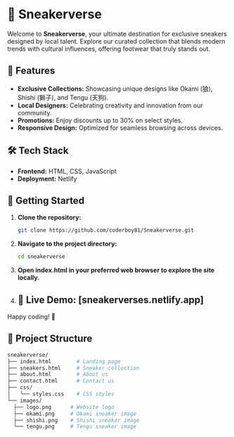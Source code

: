 # 👟 Sneakerverse

Welcome to **Sneakerverse**, your ultimate destination for exclusive sneakers designed by local talent. Explore our curated collection that blends modern trends with cultural influences, offering footwear that truly stands out.

## 🌟 Features

- **Exclusive Collections:** Showcasing unique designs like Okami (狼), Shishi (獅子), and Tengu (天狗).
- **Local Designers:** Celebrating creativity and innovation from our community.
- **Promotions:** Enjoy discounts up to 30% on select styles.
- **Responsive Design:** Optimized for seamless browsing across devices.

## 🛠 Tech Stack

- **Frontend:** HTML, CSS, JavaScript
- **Deployment:** Netlify

## 🚀 Getting Started

1. **Clone the repository:**
   ```bash
   git clone https://github.com/coderboy81/Sneakerverse.git
   
2. **Navigate to the project directory:**
   ```bash
   cd sneakerverse

3. **Open index.html in your preferred web browser to explore the site locally.**

4. ## 🔗 Live Demo: [sneakerverses.netlify.app]
Happy coding! 🎉

## 📂 Project Structure
   
  ```bash
sneakerverse/
├── index.html        # Landing page
├── sneakers.html     # Sneaker collection
├── about.html        # About us
├── contact.html      # Contact us
├── css/
│   └── styles.css    # CSS styles
└── images/
    ├── logo.png      # Website logo
    ├── okami.png     # Okami sneaker image
    ├── shishi.png    # Shishi sneaker image
    └── tengu.png     # Tengu sneaker image





